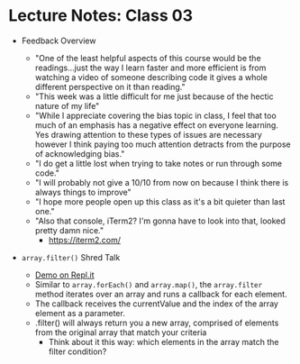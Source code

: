 # Lecture Notes: Class 03

- Feedback Overview
  - "One of the least helpful aspects of this course would be the readings...just the way I learn faster and more efficient is from watching a video of someone describing code it gives a whole different perspective on it than reading."
  - "This week was a little difficult for me just because of the hectic nature of my life"
  - "While I appreciate covering the bias topic in class, I feel that too much of an emphasis has a negative effect on everyone learning. Yes drawing attention to these types of issues are necessary however I think paying too much attention detracts from the purpose of acknowledging bias."
  - "I do get a little lost when trying to take notes or run through some code."
  - "I will probably not give a 10/10 from now on because I think there is always things to improve"
  - "I hope more people open up this class as it's a bit quieter than last one."
  - "Also that console, iTerm2? I'm gonna have to look into that, looked pretty damn nice."
    - <https://iterm2.com/>

- `array.filter()` Shred Talk
  - [Demo on Repl.it](https://replit.com/@HexxKing1/301n25-Code-Challenge-filter#index.js)
  - Similar to `array.forEach()` and `array.map()`, the `array.filter` method iterates over an array and runs a callback for each element.
  - The callback receives the currentValue and the index of the array element as a parameter.
  - .filter() will always return you a new array, comprised of elements from the original array that match your criteria
    - Think about it this way: which elements in the array match the filter condition?
